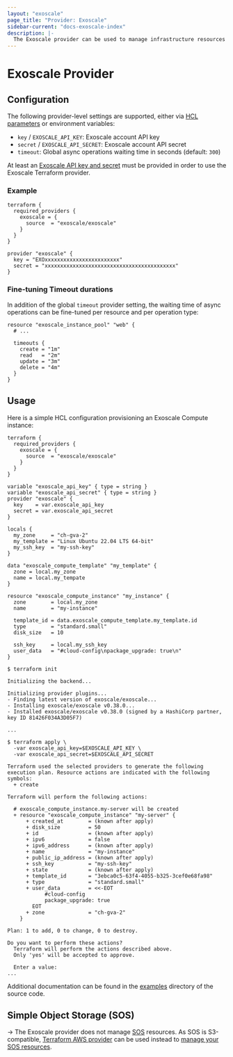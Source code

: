```yaml
---
layout: "exoscale"
page_title: "Provider: Exoscale"
sidebar-current: "docs-exoscale-index"
description: |-
  The Exoscale provider can be used to manage infrastructure resources running on Exoscale.
---
```



# Exoscale Provider

## Configuration

The following provider-level settings are supported, either via [HCL
parameters][tf-doc-provider] or environment variables:

* `key` / `EXOSCALE_API_KEY`: Exoscale account API key
* `secret` / `EXOSCALE_API_SECRET`: Exoscale account API secret
* `timeout`: Global async operations waiting time in seconds (default: `300`)

At least an [Exoscale API key and secret][exo-iam] must be provided in order to
use the Exoscale Terraform provider.


### Example

```hcl
terraform {
  required_providers {
    exoscale = {
      source  = "exoscale/exoscale"
    }
  }
}

provider "exoscale" {
  key = "EXOxxxxxxxxxxxxxxxxxxxxxxxx"
  secret = "xxxxxxxxxxxxxxxxxxxxxxxxxxxxxxxxxxxxxxxxxx"
}
```


### Fine-tuning Timeout durations

In addition of the global `timeout` provider setting, the waiting time of async
operations can be fine-tuned per resource and per operation type:

```hcl
resource "exoscale_instance_pool" "web" {
  # ...

  timeouts {
    create = "1m"
    read   = "2m"
    update = "3m"
    delete = "4m"
  }
}
```


## Usage

Here is a simple HCL configuration provisioning an Exoscale Compute instance:

```hcl
terraform {
  required_providers {
    exoscale = {
      source  = "exoscale/exoscale"
    }
  }
}

variable "exoscale_api_key" { type = string }
variable "exoscale_api_secret" { type = string }
provider "exoscale" {
  key    = var.exoscale_api_key
  secret = var.exoscale_api_secret
}

locals {
  my_zone     = "ch-gva-2"
  my_template = "Linux Ubuntu 22.04 LTS 64-bit"
  my_ssh_key  = "my-ssh-key"
}

data "exoscale_compute_template" "my_template" {
  zone = local.my_zone
  name = local.my_tempate
}

resource "exoscale_compute_instance" "my_instance" {
  zone        = local.my_zone
  name        = "my-instance"

  template_id = data.exoscale_compute_template.my_template.id
  type        = "standard.small"
  disk_size   = 10

  ssh_key     = local.my_ssh_key
  user_data   = "#cloud-config\npackage_upgrade: true\n"
}
```

```console
$ terraform init

Initializing the backend...

Initializing provider plugins...
- Finding latest version of exoscale/exoscale...
- Installing exoscale/exoscale v0.38.0...
- Installed exoscale/exoscale v0.38.0 (signed by a HashiCorp partner, key ID 81426F034A3D05F7)

...

$ terraform apply \
  -var exoscale_api_key=$EXOSCALE_API_KEY \
  -var exoscale_api_secret=$EXOSCALE_API_SECRET

Terraform used the selected providers to generate the following execution plan. Resource actions are indicated with the following symbols:
  + create

Terraform will perform the following actions:

  # exoscale_compute_instance.my-server will be created
  + resource "exoscale_compute_instance" "my-server" {
      + created_at        = (known after apply)
      + disk_size         = 50
      + id                = (known after apply)
      + ipv6              = false
      + ipv6_address      = (known after apply)
      + name              = "my-instance"
      + public_ip_address = (known after apply)
      + ssh_key           = "my-ssh-key"
      + state             = (known after apply)
      + template_id       = "3ebca0c5-63f4-4055-b325-3cef0e68fa98"
      + type              = "standard.small"
      + user_data         = <<-EOT
            #cloud-config
            package_upgrade: true
        EOT
      + zone              = "ch-gva-2"
    }

Plan: 1 to add, 0 to change, 0 to destroy.

Do you want to perform these actions?
  Terraform will perform the actions described above.
  Only 'yes' will be accepted to approve.

  Enter a value:
...
```

Additional documentation can be found in the [examples][tf-exo-gh-examples]
directory of the source code.

## Simple Object Storage (SOS)

-> The Exoscale provider does not manage [SOS][exo-sos] resources. As SOS is
S3-compatible, [Terraform AWS provider][tf-provider-aws] can be used instead to
[manage your SOS resources][exo-sos-terraform].

[exo-iam]: https://community.exoscale.com/documentation/iam/quick-start/
[tf-doc-provider]: https://www.terraform.io/docs/configuration/providers.html
[tf-exo-gh-examples]: https://github.com/exoscale/terraform-provider-exoscale/tree/master/examples
[tf-provider-aws]: https://registry.terraform.io/providers/hashicorp/aws/latest/docs
[exo-sos]: https://community.exoscale.com/documentation/storage
[exo-sos-terraform]: https://community.exoscale.com/documentation/storage/terraform/

